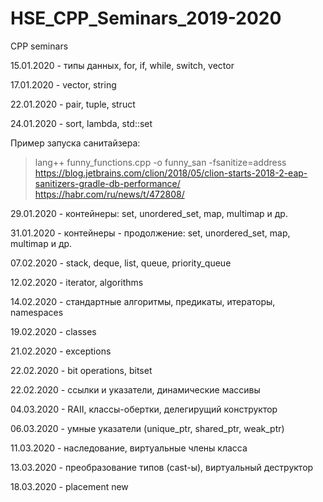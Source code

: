 # HSE_CPP_Seminars_2019-2020
CPP seminars

15.01.2020 - типы данных, for, if, while, switch, vector

17.01.2020 - vector, string

22.01.2020 - pair, tuple, struct

24.01.2020 - sort, lambda, std::set

Пример запуска санитайзера:
> lang++ funny_functions.cpp -o funny_san -fsanitize=address
https://blog.jetbrains.com/clion/2018/05/clion-starts-2018-2-eap-sanitizers-gradle-db-performance/
https://habr.com/ru/news/t/472808/

29.01.2020 - контейнеры: set, unordered_set, map, multimap и др.

31.01.2020 - контейнеры - продолжение: set, unordered_set, map, multimap и др.

07.02.2020 - stack, deque, list, queue, priority_queue

12.02.2020 - iterator, algorithms

14.02.2020 - стандартные алгоритмы, предикаты, итераторы, namespaces

19.02.2020 - classes

21.02.2020 - exceptions

22.02.2020 - bit operations, bitset

22.02.2020 - ссылки и указатели, динамические массивы

04.03.2020 - RAII, классы-обертки, делегирущий конструктор

06.03.2020 - умные указатели (unique_ptr, shared_ptr, weak_ptr)

11.03.2020 - наследование, виртуальные члены класса

13.03.2020 - преобразование типов (cast-ы), виртуальный деструктор

18.03.2020 - placement new



